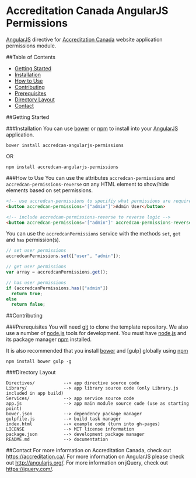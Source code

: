 # Accreditation Canada AngularJS Permissions
[AngularJS] directive for [Accreditation Canada] website application permissions module.

##Table of Contents
- [Getting Started](#getting-started)
 - [Installation](#installation)
 - [How to Use](#how-to-use)
- [Contributing](#contributing)
 - [Prerequisites](#prerequisites)
 - [Directory Layout](#directory-layout)
- [Contact](#contact)

##Getting Started

###Installation
You can use [bower] or [npm] to install into your [AngularJS] application.
```
bower install accredcan-angularjs-permissions
```

OR

```
npm install accredcan-angularjs-permissions
```

###How to Use
You can use the attributes `accredcan-permissions` and `accredcan-permissions-reverse` on any HTML element to show/hide elements based on set permissions.
```HTML
<!-- use accredcan-permissions to specifiy what permissions are required -->
<button accredcan-permissions='["admin"]'>Admin User</button>

<!-- include accredcan-permissions-reverse to reverse logic -->
<button accredcan-permissions='["admin"]' accredcan-permissions-reverse>Not Admin User</button>
```

You can use the `accredcanPermissions` service with the methods `set`, `get` and `has` permission(s).
```JavaScript
// set user permissions
accredcanPermissions.set(["user", "admin"]);

// get user permissions
var array = accredcanPermissions.get();

// has user permissions
if (accredcanPermissions.has(["admin"])
  return true;
else 
  return false;
```

##Contributing

###Prerequisites
You will need [git] to clone the template repository. We also use a number of [node.js] tools for development. You must have [node.js] and its package manager [npm] installed.

It is also recommended that you install [bower] and [gulp] globally using [npm]
```
npm install bower gulp -g
```

###Directory Layout
```
Directives/           --> app directive source code
Library/              --> app library source code (only Library.js included in app build)
Services/             --> app service source code
app.js                --> app main module source code (use as starting point)
bower.json            --> dependency package manager
gulpfile.js           --> build task manager
index.html            --> example code (turn into gh-pages)
LICENSE               --> MIT license information
package.json          --> development package manager
README.md             --> documentation
```

##Contact
For more information on Accreditation Canada, check out https://accreditation.ca/. For more information on AngularJS please check out http://angularjs.org/. For more information on jQuery, check out https://jquery.com/.

[Accreditation Canada]: https://accreditation.ca
[AngularJS]: https://angularjs.org
[bower]: http://bower.io
[git]: https://git-scm.com
[node.js]: https://nodejs.org/
[npm]: https://www.npmjs.com
